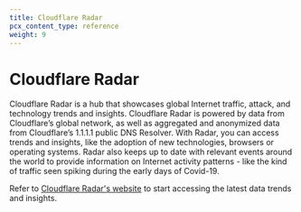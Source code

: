 ```yaml
---
title: Cloudflare Radar
pcx_content_type: reference
weight: 9
---
```


# Cloudflare Radar

Cloudflare Radar is a hub that showcases global Internet traffic, attack, and technology trends and insights. Cloudflare Radar is powered by data from Cloudflare’s global network, as well as aggregated and anonymized data from Cloudflare’s 1.1.1.1 public DNS Resolver. With Radar, you can access trends and insights, like the adoption of new technologies, browsers or operating systems. Radar also keeps up to date with relevant events around the world to provide information on Internet activity patterns - like the kind of traffic seen spiking during the early days of Covid-19.

Refer to [Cloudflare Radar's website](https://radar.cloudflare.com/) to start accessing the latest data trends and insights.
